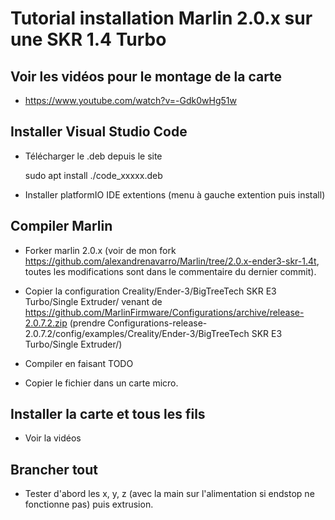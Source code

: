 # Tutorial installation Marlin 2.0.x sur une SKR 1.4 Turbo

## Voir les vidéos pour le montage de la carte
* https://www.youtube.com/watch?v=-Gdk0wHg51w

## Installer Visual Studio Code
* Télécharger le .deb depuis le site

    sudo apt install ./code_xxxxx.deb
    
* Installer platformIO IDE extentions (menu à gauche extention puis install)

## Compiler Marlin
* Forker marlin 2.0.x (voir de mon fork https://github.com/alexandrenavarro/Marlin/tree/2.0.x-ender3-skr-1.4t, toutes les modifications sont dans le commentaire du dernier commit).
* Copier la configuration Creality/Ender-3/BigTreeTech SKR E3 Turbo/Single Extruder/ venant de https://github.com/MarlinFirmware/Configurations/archive/release-2.0.7.2.zip (prendre Configurations-release-2.0.7.2/config/examples/Creality/Ender-3/BigTreeTech SKR E3 Turbo/Single Extruder/)

* Compiler en faisant TODO
* Copier le fichier dans un carte micro.

## Installer la carte et tous les fils
* Voir la vidéos

## Brancher tout
* Tester d'abord les x, y, z (avec la main sur l'alimentation si endstop ne fonctionne pas) puis extrusion.
